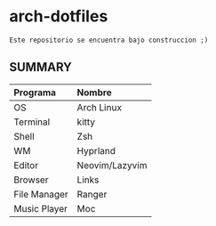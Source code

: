 # arch-dotfiles

```Este repositorio se encuentra bajo construccion ;)```

## SUMMARY

| Programa | Nombre |
| :--- | :--- |
| OS | Arch Linux |
| Terminal | kitty |
| Shell | Zsh |
| WM | Hyprland |
| Editor | Neovim/Lazyvim |
| Browser | Links |
| File Manager | Ranger |
| Music Player | Moc |
